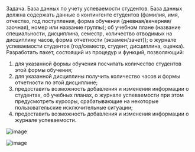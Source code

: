Задача.
База данных по учету успеваемости студентов. 
База данных должна содержать данные о контингенте студентов (фамилия, имя, отчество, год поступления, форма обучения (дневная/вечерняя/заочная), номер или название группы); об учебном плане (название специальности, дисциплина, семестр, количество отводимых на дисциплину часов, форма отчетности (экзамен/зачет)); о журнале успеваемости студентов (год/семестр, студент, дисциплина, оценка). 
Разработать пакет, состоящий из процедур и функций, позволяющий: 
1) для указанной формы обучения посчитать количество студентов этой формы обучения; 
2) для указанной дисциплины получить количество часов и формы отчетности по этой дисциплине; 
3) предоставить возможность добавления и изменения информации о студентах, об учебных планах, о журнале успеваемости при этом предусмотреть курсоры, срабатывающие на некоторые пользовательские исключительные ситуации; 
4) предоставить возможность добавления и изменения информации о журнале успеваемости. 

![image](https://user-images.githubusercontent.com/93701808/229870146-f84d88e5-28d5-4e14-a5a4-ec73b386a36a.png)

![image](https://user-images.githubusercontent.com/93701808/229870290-c986a936-7217-49a1-a2e5-4c7692c9426f.png)
